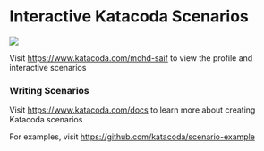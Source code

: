 # Interactive Katacoda Scenarios

[![](http://shields.katacoda.com/katacoda/mohd-saif/count.svg)](https://www.katacoda.com/mohd-saif "Get your profile on Katacoda.com")

Visit https://www.katacoda.com/mohd-saif to view the profile and interactive scenarios

### Writing Scenarios
Visit https://www.katacoda.com/docs to learn more about creating Katacoda scenarios

For examples, visit https://github.com/katacoda/scenario-example

